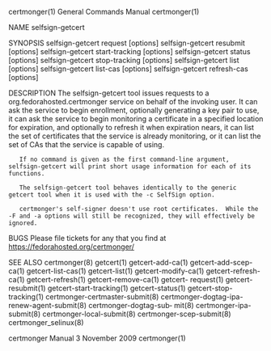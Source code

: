 certmonger(1)                                                                              General Commands Manual                                                                              certmonger(1)



NAME
       selfsign-getcert


SYNOPSIS
        selfsign-getcert request [options]
        selfsign-getcert resubmit [options]
        selfsign-getcert start-tracking [options]
        selfsign-getcert status [options]
        selfsign-getcert stop-tracking [options]
        selfsign-getcert list [options]
        selfsign-getcert list-cas [options]
        selfsign-getcert refresh-cas [options]


DESCRIPTION
       The  selfsign-getcert  tool  issues requests to a org.fedorahosted.certmonger service on behalf of the invoking user.  It can ask the service to begin enrollment, optionally generating a key pair to
       use, it can ask the service to begin monitoring a certificate in a specified location for expiration, and optionally to refresh it when expiration nears, it can list the set of certificates that the
       service is already monitoring, or it can list the set of CAs that the service is capable of using.

       If no command is given as the first command-line argument, selfsign-getcert will print short usage information for each of its functions.

       The selfsign-getcert tool behaves identically to the generic getcert tool when it is used with the -c SelfSign option.

       certmonger's self-signer doesn't use root certificates.  While the -F and -a options will still be recognized, they will effectively be ignored.


BUGS
       Please file tickets for any that you find at https://fedorahosted.org/certmonger/


SEE ALSO
       certmonger(8)  getcert(1)  getcert-add-ca(1)  getcert-add-scep-ca(1)  getcert-list-cas(1)  getcert-list(1) getcert-modify-ca(1) getcert-refresh-ca(1) getcert-refresh(1) getcert-remove-ca(1) getcert-
       request(1) getcert-resubmit(1) getcert-start-tracking(1) getcert-status(1) getcert-stop-tracking(1) certmonger-certmaster-submit(8) certmonger-dogtag-ipa-renew-agent-submit(8) certmonger-dogtag-sub‐
       mit(8) certmonger-ipa-submit(8) certmonger-local-submit(8) certmonger-scep-submit(8) certmonger_selinux(8)



certmonger Manual                                                                              3 November 2009                                                                                  certmonger(1)
